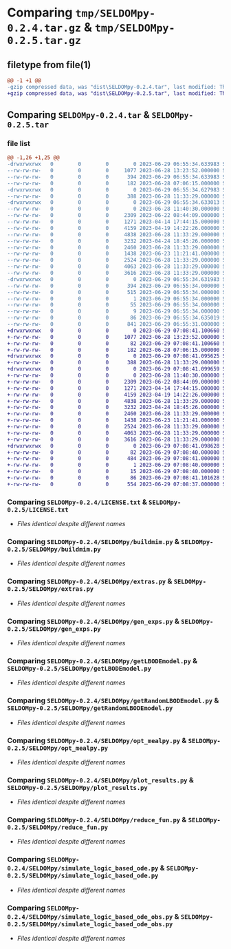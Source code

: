 # Comparing `tmp/SELDOMpy-0.2.4.tar.gz` & `tmp/SELDOMpy-0.2.5.tar.gz`

## filetype from file(1)

```diff
@@ -1 +1 @@
-gzip compressed data, was "dist\SELDOMpy-0.2.4.tar", last modified: Thu Jun 29 06:55:34 2023, max compression
+gzip compressed data, was "dist\SELDOMpy-0.2.5.tar", last modified: Thu Jun 29 07:08:41 2023, max compression
```

## Comparing `SELDOMpy-0.2.4.tar` & `SELDOMpy-0.2.5.tar`

### file list

```diff
@@ -1,26 +1,25 @@
-drwxrwxrwx   0        0        0        0 2023-06-29 06:55:34.633983 SELDOMpy-0.2.4/
--rw-rw-rw-   0        0        0     1077 2023-06-28 13:23:52.000000 SELDOMpy-0.2.4/LICENSE.txt
--rw-rw-rw-   0        0        0      394 2023-06-29 06:55:34.633983 SELDOMpy-0.2.4/PKG-INFO
--rw-rw-rw-   0        0        0      182 2023-06-28 07:06:15.000000 SELDOMpy-0.2.4/README.md
-drwxrwxrwx   0        0        0        0 2023-06-29 06:55:34.627983 SELDOMpy-0.2.4/SELDOMpy/
--rw-rw-rw-   0        0        0      388 2023-06-28 11:33:29.000000 SELDOMpy-0.2.4/SELDOMpy/__init__.py
-drwxrwxrwx   0        0        0        0 2023-06-29 06:55:34.633013 SELDOMpy-0.2.4/SELDOMpy/build/
--rw-rw-rw-   0        0        0        0 2023-06-28 11:40:30.000000 SELDOMpy-0.2.4/SELDOMpy/build/__init__.py
--rw-rw-rw-   0        0        0     2309 2023-06-22 08:44:09.000000 SELDOMpy-0.2.4/SELDOMpy/buildmim.py
--rw-rw-rw-   0        0        0     1271 2023-04-14 17:44:15.000000 SELDOMpy-0.2.4/SELDOMpy/extras.py
--rw-rw-rw-   0        0        0     4159 2023-04-19 14:22:26.000000 SELDOMpy-0.2.4/SELDOMpy/gen_exps.py
--rw-rw-rw-   0        0        0     4838 2023-06-28 11:33:29.000000 SELDOMpy-0.2.4/SELDOMpy/getLBODEmodel.py
--rw-rw-rw-   0        0        0     3232 2023-04-24 18:45:26.000000 SELDOMpy-0.2.4/SELDOMpy/getRandomLBODEmodel.py
--rw-rw-rw-   0        0        0     2460 2023-06-28 11:33:29.000000 SELDOMpy-0.2.4/SELDOMpy/opt_mealpy.py
--rw-rw-rw-   0        0        0     1438 2023-06-23 11:21:41.000000 SELDOMpy-0.2.4/SELDOMpy/plot_results.py
--rw-rw-rw-   0        0        0     2524 2023-06-28 11:33:29.000000 SELDOMpy-0.2.4/SELDOMpy/reduce_fun.py
--rw-rw-rw-   0        0        0     4063 2023-06-28 11:33:29.000000 SELDOMpy-0.2.4/SELDOMpy/simulate_logic_based_ode.py
--rw-rw-rw-   0        0        0     3616 2023-06-28 11:33:29.000000 SELDOMpy-0.2.4/SELDOMpy/simulate_logic_based_ode_obs.py
-drwxrwxrwx   0        0        0        0 2023-06-29 06:55:34.631983 SELDOMpy-0.2.4/SELDOMpy.egg-info/
--rw-rw-rw-   0        0        0      394 2023-06-29 06:55:34.000000 SELDOMpy-0.2.4/SELDOMpy.egg-info/PKG-INFO
--rw-rw-rw-   0        0        0      515 2023-06-29 06:55:34.000000 SELDOMpy-0.2.4/SELDOMpy.egg-info/SOURCES.txt
--rw-rw-rw-   0        0        0        1 2023-06-29 06:55:34.000000 SELDOMpy-0.2.4/SELDOMpy.egg-info/dependency_links.txt
--rw-rw-rw-   0        0        0       55 2023-06-29 06:55:34.000000 SELDOMpy-0.2.4/SELDOMpy.egg-info/requires.txt
--rw-rw-rw-   0        0        0        9 2023-06-29 06:55:34.000000 SELDOMpy-0.2.4/SELDOMpy.egg-info/top_level.txt
--rw-rw-rw-   0        0        0       86 2023-06-29 06:55:34.635019 SELDOMpy-0.2.4/setup.cfg
--rw-rw-rw-   0        0        0      841 2023-06-29 06:55:31.000000 SELDOMpy-0.2.4/setup.py
+drwxrwxrwx   0        0        0        0 2023-06-29 07:08:41.100660 SELDOMpy-0.2.5/
+-rw-rw-rw-   0        0        0     1077 2023-06-28 13:23:52.000000 SELDOMpy-0.2.5/LICENSE.txt
+-rw-rw-rw-   0        0        0       82 2023-06-29 07:08:41.100660 SELDOMpy-0.2.5/PKG-INFO
+-rw-rw-rw-   0        0        0      182 2023-06-28 07:06:15.000000 SELDOMpy-0.2.5/README.md
+drwxrwxrwx   0        0        0        0 2023-06-29 07:08:41.095625 SELDOMpy-0.2.5/SELDOMpy/
+-rw-rw-rw-   0        0        0      388 2023-06-28 11:33:29.000000 SELDOMpy-0.2.5/SELDOMpy/__init__.py
+drwxrwxrwx   0        0        0        0 2023-06-29 07:08:41.099659 SELDOMpy-0.2.5/SELDOMpy/build/
+-rw-rw-rw-   0        0        0        0 2023-06-28 11:40:30.000000 SELDOMpy-0.2.5/SELDOMpy/build/__init__.py
+-rw-rw-rw-   0        0        0     2309 2023-06-22 08:44:09.000000 SELDOMpy-0.2.5/SELDOMpy/buildmim.py
+-rw-rw-rw-   0        0        0     1271 2023-04-14 17:44:15.000000 SELDOMpy-0.2.5/SELDOMpy/extras.py
+-rw-rw-rw-   0        0        0     4159 2023-04-19 14:22:26.000000 SELDOMpy-0.2.5/SELDOMpy/gen_exps.py
+-rw-rw-rw-   0        0        0     4838 2023-06-28 11:33:29.000000 SELDOMpy-0.2.5/SELDOMpy/getLBODEmodel.py
+-rw-rw-rw-   0        0        0     3232 2023-04-24 18:45:26.000000 SELDOMpy-0.2.5/SELDOMpy/getRandomLBODEmodel.py
+-rw-rw-rw-   0        0        0     2460 2023-06-28 11:33:29.000000 SELDOMpy-0.2.5/SELDOMpy/opt_mealpy.py
+-rw-rw-rw-   0        0        0     1438 2023-06-23 11:21:41.000000 SELDOMpy-0.2.5/SELDOMpy/plot_results.py
+-rw-rw-rw-   0        0        0     2524 2023-06-28 11:33:29.000000 SELDOMpy-0.2.5/SELDOMpy/reduce_fun.py
+-rw-rw-rw-   0        0        0     4063 2023-06-28 11:33:29.000000 SELDOMpy-0.2.5/SELDOMpy/simulate_logic_based_ode.py
+-rw-rw-rw-   0        0        0     3616 2023-06-28 11:33:29.000000 SELDOMpy-0.2.5/SELDOMpy/simulate_logic_based_ode_obs.py
+drwxrwxrwx   0        0        0        0 2023-06-29 07:08:41.098628 SELDOMpy-0.2.5/SELDOMpy.egg-info/
+-rw-rw-rw-   0        0        0       82 2023-06-29 07:08:40.000000 SELDOMpy-0.2.5/SELDOMpy.egg-info/PKG-INFO
+-rw-rw-rw-   0        0        0      484 2023-06-29 07:08:41.000000 SELDOMpy-0.2.5/SELDOMpy.egg-info/SOURCES.txt
+-rw-rw-rw-   0        0        0        1 2023-06-29 07:08:40.000000 SELDOMpy-0.2.5/SELDOMpy.egg-info/dependency_links.txt
+-rw-rw-rw-   0        0        0       15 2023-06-29 07:08:40.000000 SELDOMpy-0.2.5/SELDOMpy.egg-info/top_level.txt
+-rw-rw-rw-   0        0        0       86 2023-06-29 07:08:41.101628 SELDOMpy-0.2.5/setup.cfg
+-rw-rw-rw-   0        0        0      554 2023-06-29 07:08:37.000000 SELDOMpy-0.2.5/setup.py
```

### Comparing `SELDOMpy-0.2.4/LICENSE.txt` & `SELDOMpy-0.2.5/LICENSE.txt`

 * *Files identical despite different names*

### Comparing `SELDOMpy-0.2.4/SELDOMpy/buildmim.py` & `SELDOMpy-0.2.5/SELDOMpy/buildmim.py`

 * *Files identical despite different names*

### Comparing `SELDOMpy-0.2.4/SELDOMpy/extras.py` & `SELDOMpy-0.2.5/SELDOMpy/extras.py`

 * *Files identical despite different names*

### Comparing `SELDOMpy-0.2.4/SELDOMpy/gen_exps.py` & `SELDOMpy-0.2.5/SELDOMpy/gen_exps.py`

 * *Files identical despite different names*

### Comparing `SELDOMpy-0.2.4/SELDOMpy/getLBODEmodel.py` & `SELDOMpy-0.2.5/SELDOMpy/getLBODEmodel.py`

 * *Files identical despite different names*

### Comparing `SELDOMpy-0.2.4/SELDOMpy/getRandomLBODEmodel.py` & `SELDOMpy-0.2.5/SELDOMpy/getRandomLBODEmodel.py`

 * *Files identical despite different names*

### Comparing `SELDOMpy-0.2.4/SELDOMpy/opt_mealpy.py` & `SELDOMpy-0.2.5/SELDOMpy/opt_mealpy.py`

 * *Files identical despite different names*

### Comparing `SELDOMpy-0.2.4/SELDOMpy/plot_results.py` & `SELDOMpy-0.2.5/SELDOMpy/plot_results.py`

 * *Files identical despite different names*

### Comparing `SELDOMpy-0.2.4/SELDOMpy/reduce_fun.py` & `SELDOMpy-0.2.5/SELDOMpy/reduce_fun.py`

 * *Files identical despite different names*

### Comparing `SELDOMpy-0.2.4/SELDOMpy/simulate_logic_based_ode.py` & `SELDOMpy-0.2.5/SELDOMpy/simulate_logic_based_ode.py`

 * *Files identical despite different names*

### Comparing `SELDOMpy-0.2.4/SELDOMpy/simulate_logic_based_ode_obs.py` & `SELDOMpy-0.2.5/SELDOMpy/simulate_logic_based_ode_obs.py`

 * *Files identical despite different names*

